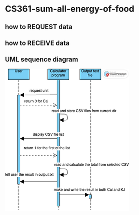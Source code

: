 # CS361-sum-all-energy-of-food
## how to REQUEST data

## how to RECEIVE data

## UML sequence diagram
![UML sequence diagram](CS361FoodCalculator.png)
